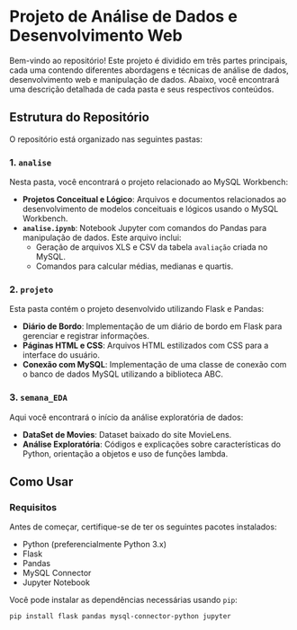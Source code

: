 # Projeto de Análise de Dados e Desenvolvimento Web

Bem-vindo ao repositório! Este projeto é dividido em três partes principais, cada uma contendo diferentes abordagens e técnicas de análise de dados, desenvolvimento web e manipulação de dados. Abaixo, você encontrará uma descrição detalhada de cada pasta e seus respectivos conteúdos.

## Estrutura do Repositório

O repositório está organizado nas seguintes pastas:

### 1. `analise`

Nesta pasta, você encontrará o projeto relacionado ao MySQL Workbench:

- **Projetos Conceitual e Lógico**: Arquivos e documentos relacionados ao desenvolvimento de modelos conceituais e lógicos usando o MySQL Workbench.
- **`analise.ipynb`**: Notebook Jupyter com comandos do Pandas para manipulação de dados. Este arquivo inclui:
  - Geração de arquivos XLS e CSV da tabela `avaliação` criada no MySQL.
  - Comandos para calcular médias, medianas e quartis.

### 2. `projeto`

Esta pasta contém o projeto desenvolvido utilizando Flask e Pandas:

- **Diário de Bordo**: Implementação de um diário de bordo em Flask para gerenciar e registrar informações.
- **Páginas HTML e CSS**: Arquivos HTML estilizados com CSS para a interface do usuário.
- **Conexão com MySQL**: Implementação de uma classe de conexão com o banco de dados MySQL utilizando a biblioteca ABC.

### 3. `semana_EDA`

Aqui você encontrará o início da análise exploratória de dados:

- **DataSet de Movies**: Dataset baixado do site MovieLens.
- **Análise Exploratória**: Códigos e explicações sobre características do Python, orientação a objetos e uso de funções lambda.

## Como Usar

### Requisitos

Antes de começar, certifique-se de ter os seguintes pacotes instalados:

- Python (preferencialmente Python 3.x)
- Flask
- Pandas
- MySQL Connector
- Jupyter Notebook

Você pode instalar as dependências necessárias usando `pip`:

```bash
pip install flask pandas mysql-connector-python jupyter
